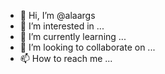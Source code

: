 - 👋 Hi, I’m @alaargs
- 👀 I’m interested in ...
- 🌱 I’m currently learning ...
- 💞️ I’m looking to collaborate on ...
- 📫 How to reach me ...

<!---
alaargs/alaargs is a ✨ special ✨ repository because its `README.md` (this file) appears on your GitHub profile.
You can click the Preview link to take a look at your changes.
--->
